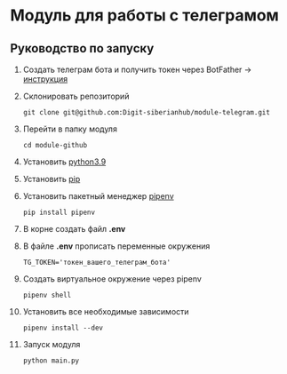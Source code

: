 # Модуль для работы с телеграмом

## Руководство по запуску

1. Создать телеграм бота и получить токен через BotFather -> [инструкция](https://botcreators.ru/blog/kak-sozdat-svoego-bota-v-botfather/)

2. Склонировать репозиторий
    ```
    git clone git@github.com:Digit-siberianhub/module-telegram.git
    ```

3. Перейти в папку модуля
    ```
    cd module-github
    ```

4. Установить [python3.9](https://www.python.org/downloads/)

5. Установить [pip](https://pip.pypa.io/en/stable/installation/)

6. Установить пакетный менеджер [pipenv](https://webdevblog.ru/pipenv-rukovodstvo-po-novomu-instrumentu-python/)
    ```
    pip install pipenv
    ```

7. В корне создать файл **.env**

8. В файле **.env** прописать переменные окружения
    ```
    TG_TOKEN='токен_вашего_телеграм_бота'
    ```

9. Создать виртуальное окружение через pipenv
    ```
    pipenv shell
    ```

10. Установить все необходимые зависимости
    ```
    pipenv install --dev
    ```

11. Запуск модуля
    ```
    python main.py
    ```
